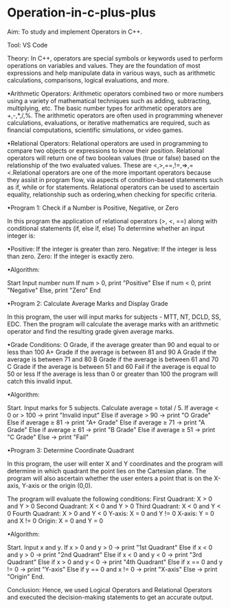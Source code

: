# Operation-in-c-plus-plus
Aim: To study and implement Operators in C++.

Tool: VS Code

Theory: 
In C++, operators are special symbols or keywords used to perform operations on variables and values. They are the foundation of most expressions and help manipulate data in various ways, such as arithmetic calculations, comparisons, logical evaluations, and more.

•Arithmetic Operators: Arithmetic operators combined two or more numbers using a variety of mathematical techniques such as adding, subtracting, multiplying, etc. The basic number types for arithmetic operators are +,-,*,/,%. The arithmetic operators are often used in programming whenever calculations, evaluations, or iterative mathematics are required, such as financial computations, scientific simulations, or video games.

•Relational Operators: Relational operators are used in programming to compare two objects or expressions to know their position. Relational operators will return one of two boolean values (true or false) based on the relationship of the two evaluated values. These are <,>,==,!=,=>,=<.Relational operators are one of the more important operators because they assist in program flow, via aspects of condition-based statements such as if, while or for statements. Relational operators can be used to ascertain equality, relationship such as ordering,when checking for specific criteria.

•Program 1: Check if a Number is Positive, Negative, or Zero

In this program the application of relational operators (>, <, ==) along with conditional statements (if, else if, else) To determine whether an input integer is:

•Positive: If the integer is greater than zero. Negative: If the integer is less than zero. Zero: If the integer is exactly zero.

•Algorithm:

Start Input number num If num > 0, print "Positive" Else if num < 0, print "Negative" Else, print "Zero" End

•Program 2: Calculate Average Marks and Display Grade

In this program, the user will input marks for subjects - MTT, NT, DCLD, SS, EDC. Then the program will calculate the average marks with an arithmetic operator and find the resulting grade given average marks.

•Grade Conditions: O Grade, if the average greater than 90 and equal to or less than 100 A+ Grade if the average is between 81 and 90 A Grade if the average is between 71 and 80 B Grade if the average is between 61 and 70 C Grade if the average is between 51 and 60 Fail if the average is equal to 50 or less If the average is less than 0 or greater than 100 the program will catch this invalid input.

•Algorithm:

Start. Input marks for 5 subjects. Calculate average = total / 5. If average < 0 or > 100 → print "Invalid input" Else if average > 90 → print "O Grade" Else if average ≥ 81 → print "A+ Grade" Else if average ≥ 71 → print "A Grade" Else if average ≥ 61 → print "B Grade" Else if average ≥ 51 → print "C Grade" Else → print "Fail"

•Program 3: Determine Coordinate Quadrant

In this program, the user will enter X and Y coordinates and the program will determine in which quadrant the point lies on the Cartesian plane. The program will also ascertain whether the user enters a point that is on the X-axis, Y-axis or the origin (0,0).

The program will evaluate the following conditions: First Quadrant: X > 0 and Y > 0 Second Quadrant: X < 0 and Y > 0 Third Quadrant: X < 0 and Y < 0 Fourth Quadrant: X > 0 and Y < 0 Y-axis: X = 0 and Y != 0 X-axis: Y = 0 and X != 0 Origin: X = 0 and Y = 0

•Algorithm:

Start. Input x and y. If x > 0 and y > 0 → print "1st Quadrant" Else if x < 0 and y > 0 → print "2nd Quadrant" Else if x < 0 and y < 0 → print "3rd Quadrant" Else if x > 0 and y < 0 → print "4th Quadrant" Else if x == 0 and y != 0 → print "Y-axis" Else if y == 0 and x != 0 → print "X-axis" Else → print "Origin" End.

Conclusion: Hence, we used Logical Operators and Relational Operators and executed the decision-making statements to get an accurate output.
